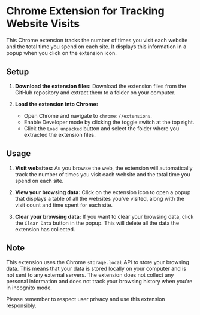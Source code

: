 # Chrome Extension for Tracking Website Visits

This Chrome extension tracks the number of times you visit each website and the total time you spend on each site. It displays this information in a popup when you click on the extension icon.

## Setup

1. **Download the extension files:** Download the extension files from the GitHub repository and extract them to a folder on your computer.

2. **Load the extension into Chrome:**
   - Open Chrome and navigate to `chrome://extensions`.
   - Enable Developer mode by clicking the toggle switch at the top right.
   - Click the `Load unpacked` button and select the folder where you extracted the extension files.

## Usage

1. **Visit websites:** As you browse the web, the extension will automatically track the number of times you visit each website and the total time you spend on each site.

2. **View your browsing data:** Click on the extension icon to open a popup that displays a table of all the websites you've visited, along with the visit count and time spent for each site.

3. **Clear your browsing data:** If you want to clear your browsing data, click the `Clear Data` button in the popup. This will delete all the data the extension has collected.

## Note

This extension uses the Chrome `storage.local` API to store your browsing data. This means that your data is stored locally on your computer and is not sent to any external servers. The extension does not collect any personal information and does not track your browsing history when you're in incognito mode.

Please remember to respect user privacy and use this extension responsibly.